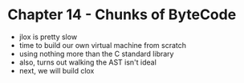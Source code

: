 # Chapter 14 - Chunks of ByteCode

- jlox is pretty slow
- time to build our own virtual machine from scratch
- using nothing more than the C standard library
- also, turns out walking the AST isn't ideal
- next, we will build clox

